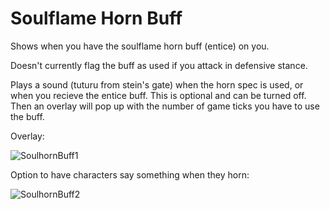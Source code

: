 # Soulflame Horn Buff
Shows when you have the soulflame horn buff (entice) on you.

Doesn't currently flag the buff as used if you attack in defensive stance.

Plays a sound (tuturu from stein's gate) when the horn spec is used, or when you recieve the entice buff. This is optional and can be turned off.
Then an overlay will pop up with the number of game ticks you have to use the buff.

Overlay:

![SoulhornBuff1](https://github.com/user-attachments/assets/60f7e583-4ee4-4633-b811-b4edbe56fecb)

Option to have characters say something when they horn:

![SoulhornBuff2](https://github.com/user-attachments/assets/e501fc0a-e24f-4707-977d-2919c69c1f2c)
